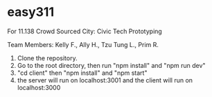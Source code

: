 # easy311
For 11.138 Crowd Sourced City: Civic Tech Prototyping

Team Members: Kelly F., Ally H., Tzu Tung L., Prim R.


1. Clone the repository. 
2. Go to the root directory, then run "npm install" and "npm run dev"
3. "cd client" then "npm install" and "npm start" 
4. the server will run on localhost:3001 and the client will run on localhost:3000
